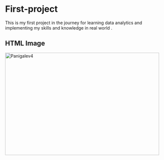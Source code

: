 # First-project
This is my first project in the journey for learning data analytics and implementing my skills and knowledge in real world .
<html>
<body>

<h2>HTML Image</h2>
<img src="C:\Users\pavit\Downloads\panigalev4.jpg" alt="Panigalev4" width="500" height="333">

</body>
</html>
